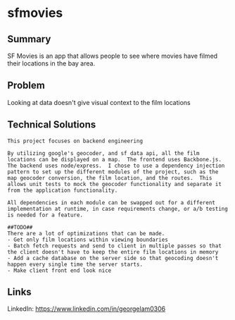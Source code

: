 # sfmovies


## Summary ##
  SF Movies is an app that allows people to see where movies have filmed their locations in the bay area.

## Problem ##
  Looking at data doesn't give visual context to the film locations

## Technical Solutions ##
	This project focuses on backend engineering

	By utilizing google's geocoder, and sf data api, all the film locations can be displayed on a map.  The frontend uses Backbone.js.  The backend uses node/express.  I chose to use a dependency injection pattern to set up the different modules of the project, such as the map geocoder conversion, the film location, and the routes.  This allows unit tests to mock the geocoder functionality and separate it from the application functionality.  

	All dependencies in each module can be swapped out for a different implementation at runtime, in case requirements change, or a/b testing is needed for a feature.

	##TODO##
	There are a lot of optimizations that can be made.
	- Get only film locations within viewing boundaries
	- Batch fetch requests and send to client in multiple passes so that the client doesn't have to keep the entire film locations in memory
	- Add a cache database on the server side so that geocoding doesn't happen every single time the server starts.
	- Make client front end look nice

## Links ##
LinkedIn: https://www.linkedin.com/in/georgelam0306
